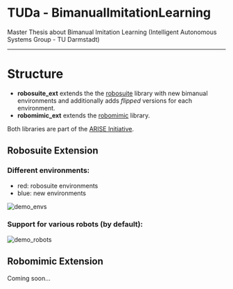 # TUDa - BimanualImitationLearning
Master Thesis about Bimanual Imitation Learning (Intelligent Autonomous Systems Group - TU Darmstadt)

-----

# Structure
- **robosuite_ext** extends the the [robosuite](https://robosuite.ai/) library with new bimanual environments and
additionally adds *flipped* versions for each environment.
- **robomimic_ext** extends the [robomimic](https://robomimic.github.io/) library.

Both libraries are part of the [ARISE Initiative](https://github.com/ARISE-Initiative).

## Robosuite Extension
### Different environments:
- red: robosuite environments
- blue: new environments

![demo_envs](https://github.com/user-attachments/assets/54137f13-fce7-411b-a208-fe3fcc22db53)


### Support for various robots (by default):

![demo_robots](https://github.com/user-attachments/assets/db3df7d7-c4d5-4a82-9d10-4bcfa8994f03)

## Robomimic Extension
Coming soon...


